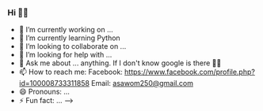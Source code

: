 ### Hi  🙋‍♂️

- 🔭 I’m currently working on ...
- 🌱 I’m currently learning Python
- 👯 I’m looking to collaborate on ...
- 🤔 I’m looking for help with ...
- 💬 Ask me about ... anything. If I don't know google is there 🤷‍♂️
- 📫 How to reach me: 
Facebook: https://www.facebook.com/profile.php?id=100008733311858
Email: asawom250@gmail.com
- 😄 Pronouns: ...
- ⚡ Fun fact: ...
-->
